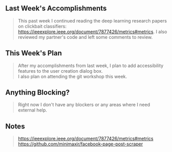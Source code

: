## Last Week's Accomplishments

> This past week I continued reading the deep learning research papers on clickbait classifiers: https://ieeexplore.ieee.org/document/7877426/metrics#metrics.
> I also reviewed my partner's code and left some comments to review.

## This Week's Plan

> After my accomplishments from last week, I plan to add accessibility features to the user creation dialog box. \
> I also plan on attending the git workshop this week.

## Anything Blocking?

> Right now I don't have any blockers or any areas where I need external help.

## Notes

> https://ieeexplore.ieee.org/document/7877426/metrics#metrics \
> https://github.com/minimaxir/facebook-page-post-scraper
